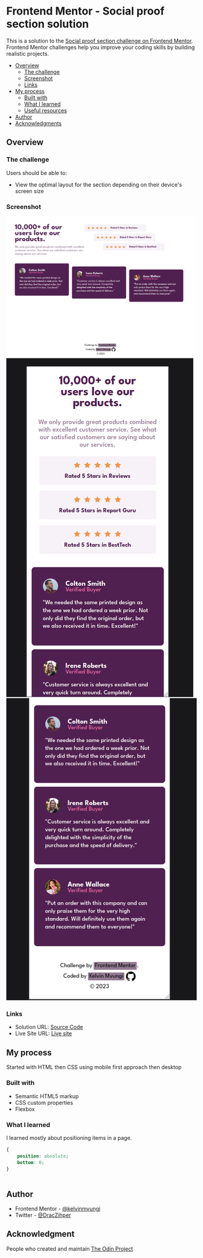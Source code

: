 # Frontend Mentor - Social proof section solution

This is a solution to the [Social proof section challenge on Frontend Mentor](https://www.frontendmentor.io/challenges/social-proof-section-6e0qTv_bA). Frontend Mentor challenges help you improve your coding skills by building realistic projects.

- [Overview](#overview)
  - [The challenge](#the-challenge)
  - [Screenshot](#screenshot)
  - [Links](#links)
- [My process](#my-process)
  - [Built with](#built-with)
  - [What I learned](#what-i-learned)
  - [Useful resources](#useful-resources)
- [Author](#author)
- [Acknowledgments](#acknowledgments)

## Overview

### The challenge

Users should be able to:

- View the optimal layout for the section depending on their device's screen size

### Screenshot

![Desktop view screenshot](image.png)
![Mobile view screenshot](image-1.png)
![Mobile view screenshot](image-2.png)

### Links

- Solution URL: [Source Code](https://github.com/KelvinMvungi/challenges-FrontendMentor/tree/main/social-proof-section)
- Live Site URL: [Live site](https://resplendent-marshmallow-42c190.netlify.app/)


## My process
Started with HTML then CSS using mobile first approach then desktop

### Built with

- Semantic HTML5 markup
- CSS custom properties
- Flexbox

### What I learned

I learned mostly about positioning items in a page.

```css
{
    position: absolute;
    bottom: 0;
}
    
```

## Author

- Frontend Mentor - [@kelvinmvungi](https://www.frontendmentor.io/profile/kelvinmvungi)
- Twitter - [@DracZihper](https://www.twitter.com/DracZihper)

## Acknowledgment

People who created and maintain [The Odin Project](https://www.theodinproject.com/)